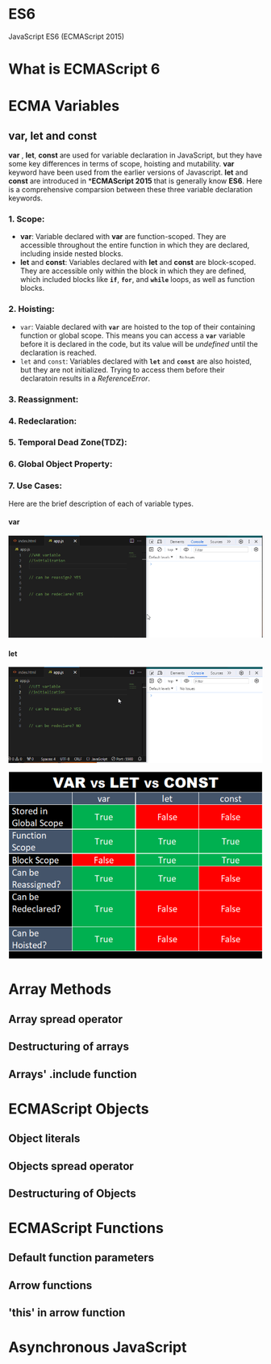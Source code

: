 # ES6
JavaScript ES6 (ECMAScript 2015)

# What is ECMAScript 6
# ECMA Variables
## var, let and const
**var** , **let**, **const** are used for variable declaration in JavaScript, but they have some key differences in terms of scope, hoisting and mutability. **var** keyword have been used from the earlier versions of Javascript. **let** and **const** are introduced in ***ECMAScript 2015** that is generally know **ES6**. Here is a comprehensive comparsion between these three variable declaration keywords.
### 1. Scope:
+ **var**: Variable declared with **var** are function-scoped. They are accessible throughout the entire function in which they are declared, including inside nested blocks.
+ **let** and **const**: Variables declared with **let** and **const** are block-scoped. They are accessible only within the block in which they are defined, which included blocks like **`if`**, **`for`**, and **`while`** loops, as well as function blocks.

### 2. Hoisting:
+ `var`: Vaiable declared with **`var`** are hoisted to the top of their containing function or global scope. This means you can access a **`var`** variable before it is declared in the code, but its value will be *undefined* until the declaration is reached.
+ `let` and `const`: Variables declared with **`let`** and **`const`** are also hoisted, but they are not initialized. Trying to access them before their declaratoin results in a *ReferenceError*.

### 3. Reassignment:
### 4. Redeclaration:
### 5. Temporal Dead Zone(TDZ):
### 6. Global Object Property:
### 7. Use Cases:

Here are the brief description of each of variable types.
#### var
![var variable glimpse](images/var_variable.gif)

#### let
![let variable glimpse](images/let_variable.gif)


![Difference between var, let and const](images/var_let_const.png)

# Array Methods
## Array spread operator
## Destructuring of arrays
## Arrays' .include function

# ECMAScript Objects
## Object literals
## Objects spread operator
## Destructuring of Objects


# ECMAScript Functions
## Default function parameters
## Arrow functions
## 'this' in arrow function

# Asynchronous JavaScript
